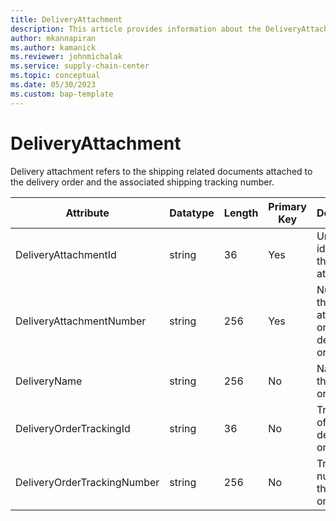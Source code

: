 ```yaml
---
title: DeliveryAttachment
description: This article provides information about the DeliveryAttachment entity.
author: mkannapiran
ms.author: kamanick
ms.reviewer: johnmichalak
ms.service: supply-chain-center
ms.topic: conceptual
ms.date: 05/30/2023
ms.custom: bap-template
---
```


# DeliveryAttachment

Delivery attachment refers to the shipping related documents attached to the delivery order and the associated shipping tracking number.


|	Attribute	|	Datatype	|	Length	|	Primary Key	|	Description	|
|---------------|--------|------|----------|-----------|
|	DeliveryAttachmentId	|	string	|	36	|	Yes	|	Unique identifier of the delivery attachment.	|
|	DeliveryAttachmentNumber	|	string	|	256	|	Yes	|	Number of the delivery attachment on the delivery order.	|
|	DeliveryName	|	string	|	256	|	No	|	Name of the delivery order.	|
|	DeliveryOrderTrackingId	|	string	|	36	|	No	|	Tracking ID of the delivery order.	|
|	DeliveryOrderTrackingNumber	|	string	|	256	|	No	|	Tracking number of the delivery order.	|
